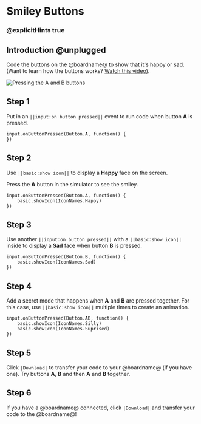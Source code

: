 # Smiley Buttons

### @explicitHints true

## Introduction @unplugged

Code the buttons on the @boardname@ to show that it's happy or sad.
(Want to learn how the buttons works? [Watch this video](https://youtu.be/t_Qujjd_38o)).

![Pressing the A and B buttons](/static/mb/projects/smiley-buttons/sim.gif)

## Step 1

Put in an ``||input:on button pressed||`` event to run code when button **A** is pressed.

```spy
input.onButtonPressed(Button.A, function() { 
})
```

## Step 2

Use ``||basic:show icon||`` to display a **Happy** face on the screen.

Press the **A** button in the simulator to see the smiley.

```spy
input.onButtonPressed(Button.A, function() { 
    basic.showIcon(IconNames.Happy)
})
```

## Step 3

Use another ``||input:on button pressed||`` with a ``||basic:show icon||`` inside to display a **Sad** face when button **B** is pressed.

```spy
input.onButtonPressed(Button.B, function() { 
    basic.showIcon(IconNames.Sad)
})
```

## Step 4

Add a secret mode that happens when **A** and **B** are pressed together. For this case, use ``||basic:show icon||`` multiple times to create an animation.

```spy
input.onButtonPressed(Button.AB, function() {
    basic.showIcon(IconNames.Silly)
    basic.showIcon(IconNames.Suprised)
})
```

## Step 5

Click ``|Download|`` to transfer your code to your @boardname@ (if you have one). Try buttons **A**, **B** and then **A** and **B** together.

## Step 6

If you have a @boardname@ connected, click ``|Download|`` and transfer your code to the @boardname@!